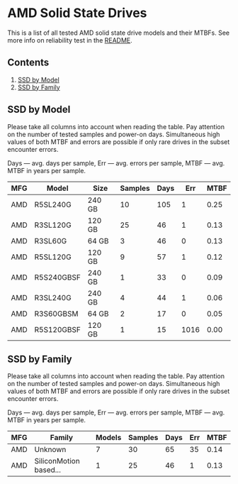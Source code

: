 AMD Solid State Drives
======================

This is a list of all tested AMD solid state drive models and their MTBFs. See
more info on reliability test in the [README](https://github.com/linuxhw/SMART).

Contents
--------

1. [ SSD by Model  ](#ssd-by-model)
2. [ SSD by Family ](#ssd-by-family)

SSD by Model
------------

Please take all columns into account when reading the table. Pay attention on the
number of tested samples and power-on days. Simultaneous high values of both MTBF
and errors are possible if only rare drives in the subset encounter errors.

Days   — avg. days per sample,
Err    — avg. errors per sample,
MTBF   — avg. MTBF in years per sample.

| MFG       | Model              | Size   | Samples | Days  | Err   | MTBF   |
|-----------|--------------------|--------|---------|-------|-------|--------|
| AMD       | R5SL240G           | 240 GB | 10      | 105   | 1     | 0.25   |
| AMD       | R3SL120G           | 120 GB | 25      | 46    | 1     | 0.13   |
| AMD       | R3SL60G            | 64 GB  | 3       | 46    | 0     | 0.13   |
| AMD       | R5SL120G           | 120 GB | 9       | 57    | 1     | 0.12   |
| AMD       | R5S240GBSF         | 240 GB | 1       | 33    | 0     | 0.09   |
| AMD       | R3SL240G           | 240 GB | 4       | 44    | 1     | 0.06   |
| AMD       | R3S60GBSM          | 64 GB  | 2       | 17    | 0     | 0.05   |
| AMD       | R5S120GBSF         | 120 GB | 1       | 15    | 1016  | 0.00   |

SSD by Family
-------------

Please take all columns into account when reading the table. Pay attention on the
number of tested samples and power-on days. Simultaneous high values of both MTBF
and errors are possible if only rare drives in the subset encounter errors.

Days   — avg. days per sample,
Err    — avg. errors per sample,
MTBF   — avg. MTBF in years per sample.

| MFG       | Family                 | Models | Samples | Days  | Err   | MTBF   |
|-----------|------------------------|--------|---------|-------|-------|--------|
| AMD       | Unknown                | 7      | 30      | 65    | 35    | 0.14   |
| AMD       | SiliconMotion based... | 1      | 25      | 46    | 1     | 0.13   |
